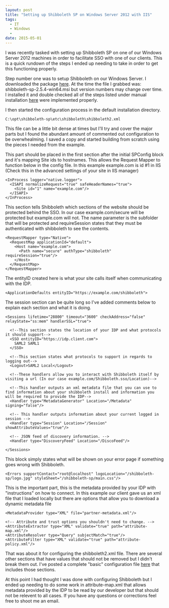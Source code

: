 ```yaml
---
layout: post
title: "Setting up Shibboleth SP on Windows Server 2012 with IIS"
tags:
  - IT
  - Windows
  - 
date: 2015-05-01
---
```


I was recently tasked with setting up Shibboleth SP on one of our Windows Server 2012 machines in order to facilitate SSO with one of our clients. This is a quick rundown of the steps I ended up needing to take in order to get this functioning properly.

Step number one was to setup Shibboleth on our Windows Server. I downloaded the package [here](http://shibboleth.net/downloads/service-provider/latest/win64/). At the time the file I grabbed was: shibboleth-sp-2.5.4-win64.msi but version numbers may change over time. I installed it and double checked all of the steps listed under manual installation [here](https://wiki.shibboleth.net/confluence/display/SHIB2/NativeSPWindowsIIS7Installer) were implemented properly.

I then started the configuration process in the default installation directory.

```
C:\opt\shibboleth-sp\etc\shibboleth\shibboleth2.xml 
```

This file can be a little bit dense at times but I'll try and cover the major parts but I found the abundant amount of commented out configuration to be overwhealming. I saved a copy and started building from scratch using the pieces I needed from the example.


This part should be placed in the first section after the initial SPConfig block and it's mapping Site ids to hostnames. This allows the Request Mapper to function below in the config file. In this example example.com is id #1 in IIS (Check this in the advanced settings of your site in IIS manager)

    <InProcess logger="native.logger">  
      <ISAPI normalizeRequest="true" safeHeaderNames="true">  
        <Site id="1" name="example.com"/>  
      </ISAPI>  
    </InProcess>  

This section tells Shibboleth which sections of the website should be protected behind the SSO. In our case example.com/secure will be protected but example.com will not. The name parameter is the subfolder that will be protected and requireSession states that they must be authenticated with shibboleth to see the contents.

    <RequestMapper type="Native">  
      <RequestMap applicationId="default">  
        <Host name="example.com"> 
          <Path name="secure" authType="shibboleth" requireSession="true"/>  
        </Host>  
      </RequestMap>  
    </RequestMapper>  

The entityID created here is what your site calls itself when communicating with the IDP.

    <ApplicationDefaults entityID="https://example.com/shibboleth">

The session section can be quite long so I've added comments below to explain each section and what it is doing.

    <Sessions lifetime="28800" timeout="3600" checkAddress="false" relayState="ss:mem" handlerSSL="true">

      <!--This section states the location of your IDP and what protocols it should support-->
      <SSO entityID="https://idp.client.com">
        SAML2 SAML1
      </SSO>

      <!--This section states what protocols to support in regards to logging out-->
      <Logout>SAML2 Local</Logout>

      <!--These handlers allow you to interact with Shibboleth itself by visiting a url (In our case example.com/Shibboleth.sso/Location)-->

      <!--This handler outputs an xml metadata file that you can use to find information about your shibboleth install and information you will be required to provide the IDP-->
      <Handler type="MetadataGenerator" Location="/Metadata" signing="false"/>

      <!-- This handler outputs information about your current logged in session -->
      <Handler type="Session" Location="/Session" showAttributeValues="true"/>

      <!-- JSON feed of discovery information. -->
      <Handler type="DiscoveryFeed" Location="/DiscoFeed"/>

    </Sessions>

This block simply states what will be shown on your error page if something goes wrong with Shibboleth.

    <Errors supportContact="root@localhost" logoLocation="/shibboleth-sp/logo.jpg" styleSheet="/shibboleth-sp/main.css"/>

This is the important part, this is the metadata provided by your IDP with "instructions" on how to connect. In this example our client gave us an xml file that I loaded locally but there are options that allow you to download a dynamic metadata file

    <MetadataProvider type="XML" file="partner-metadata.xml"/>

    <!-- Attribute and trust options you shouldn't need to change. -->
    <AttributeExtractor type="XML" validate="true" path="attribute-map.xml"/>
    <AttributeResolver type="Query" subjectMatch="true"/>
    <AttributeFilter type="XML" validate="true" path="attribute-policy.xml"/>

That was about it for configuring the shibboleth2.xml file. There are several other sections that have values that should not be removed but I didn't break them out. I've posted a complete "basic" configuration file [here](https://mruszczyk.github.io/assets/files/shibboleth2.xml) that includes those sections.

At this point I had thought I was done with configuring Shibboleth but I ended up needing to do some work in attribute-map.xml that allows metadata provided by the IDP to be read by our developer but that should not be relevent to all cases. If you have any questions or corrections feel free to shoot me an email.